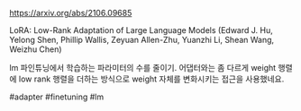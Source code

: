 https://arxiv.org/abs/2106.09685

LoRA: Low-Rank Adaptation of Large Language Models (Edward J. Hu, Yelong Shen, Phillip Wallis, Zeyuan Allen-Zhu, Yuanzhi Li, Shean Wang, Weizhu Chen)

lm 파인튜닝에서 학습하는 파라미터의 수를 줄이기. 어댑터와는 좀 다르게 weight 행렬에 low rank 행렬을 더하는 방식으로 weight 자체를 변화시키는 접근을 사용했네요.

#adapter #finetuning #lm 